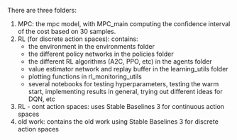 There are three folders:

1) MPC: the mpc model, with MPC_main computing the confidence interval of the cost based on 30 samples.
2) RL (for discrete action spaces): contains:
   - the environment in the environments folder
   -  the different policy networks in the policies folder
   -  the different RL algorithms (A2C, PPO, etc) in the agents folder
   -  value estimator network and replay buffer in the learning_utils folder
   -  plotting functions in rl_monitoring_utils
   -  several notebooks for testing hyperparameters, testing the warm start, implementing results in general, trying out different ideas for DQN, etc
3) RL - cont action spaces: uses Stable Baselines 3 for continuous action spaces 
4) old work: contains the old work using Stable Baselines 3 for discrete action spaces 
